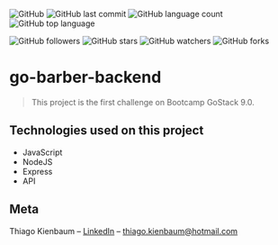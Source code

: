 ![GitHub](https://img.shields.io/github/license/ThiagoKienbaum/go-barber-backend)
![GitHub last commit](https://img.shields.io/github/last-commit/ThiagoKienbaum/go-barber-backend)
![GitHub language count](https://img.shields.io/github/languages/count/ThiagoKienbaum/go-barber-backend)
![GitHub top language](https://img.shields.io/github/languages/top/ThiagoKienbaum/go-barber-backend)


![GitHub followers](https://img.shields.io/github/followers/ThiagoKienbaum?label=Follow&style=social)
![GitHub stars](https://img.shields.io/github/stars/ThiagoKienbaum/go-barber-backend?style=social)
![GitHub watchers](https://img.shields.io/github/watchers/ThiagoKienbaum/go-barber-backend?style=social)
![GitHub forks](https://img.shields.io/github/forks/ThiagoKienbaum/go-barber-backend?style=social)


# go-barber-backend

> This project is the first challenge on Bootcamp GoStack 9.0.

## Technologies used on this project
- JavaScript
- NodeJS
- Express
- API


## Meta

Thiago Kienbaum – [LinkedIn](https://www.linkedin.com/in/thiago-kienbaum/) – thiago.kienbaum@hotmail.com
